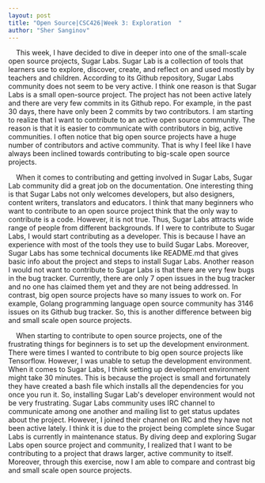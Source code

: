```yaml
---
layout: post
title: "Open Source|CSC426|Week 3: Exploration  "
author: "Sher Sanginov"
---
```


&nbsp;&nbsp;&nbsp;&nbsp;This week, I have decided to dive in deeper into one of the small-scale open source projects, Sugar Labs. Sugar Lab is a collection of tools that learners use to explore, discover, create, and reflect on and used mostly by teachers and children. According to its Github repository, Sugar Labs community does not seem to be very active. I think one reason is that Sugar Labs is a small open-source project. The project has not been active lately and there are very few commits in its Github repo. For example, in the past 30 days, there have only been 2 commits by two contributors. I am starting to realize that I want to contribute to an active open source community. The reason is that it is easier to communicate with contributors in big, active communities. I often notice that big open source projects have a huge number of contributors and active community. That is why I feel like I have always been inclined towards contributing to big-scale open source projects.

&nbsp;&nbsp;&nbsp;&nbsp;When it comes to contributing and getting involved in Sugar Labs, Sugar Lab community did a great job on the documentation. One interesting thing is that Sugar Labs not only welcomes developers, but also designers, content writers, translators and educators. I think that many beginners who want to contribute to an open source project think that the only way to contribute is a code. However, it is not true. Thus, Sugar Labs attracts wide range of people from different backgrounds. If I were to contribute to Sugar Labs, I would start contributing as a developer. This is because I have an experience with most of the tools they use to build Sugar Labs. Moreover, Sugar Labs has some technical documents like README.md that gives basic info about the project and steps to install Sugar Labs. Another reason I would not want to contribute to Sugar Labs is that there are very few bugs in the bug tracker. Currently, there are only 7 open issues in the bug tracker and no one has claimed them yet and they are not being addressed. In contrast, big open source projects have so many issues to work on. For example, Golang programming language open source community has 3146 issues on its Github bug tracker. So, this is another difference between big and small scale open source projects.

&nbsp;&nbsp;&nbsp;&nbsp;When starting to contribute to open source projects, one of the frustrating things for beginners is to set up the development environment. There were times I wanted to contribute to big open source projects like Tensorflow. However, I was unable to setup the development environment. When it comes to Sugar Labs, I think setting up development environment might take 30 minutes. This is because the project is small and fortunately they have created a bash file which installs all the dependencies for you once you run it. So, installing Sugar Lab's developer environment would not be very frustrating. Sugar Labs community uses IRC channel to communicate among one another and mailing list to get status updates about the project. However, I joined their channel on IRC and they have not been active lately. I think it is due to the project being complete since Sugar Labs is currently in maintenance status. By diving deep and exploring Sugar Labs open source project and community, I realized that I want to be contributing to a project that draws larger, active community to itself. Moreover, through this exercise, now I am able to compare and contrast big and small scale open source projects.
